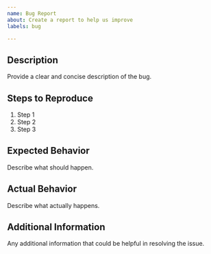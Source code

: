 ```yaml
---
name: Bug Report
about: Create a report to help us improve
labels: bug

---
```


## Description

Provide a clear and concise description of the bug.

## Steps to Reproduce

1. Step 1
2. Step 2
3. Step 3

## Expected Behavior

Describe what should happen.

## Actual Behavior

Describe what actually happens.

## Additional Information

Any additional information that could be helpful in resolving the issue.
